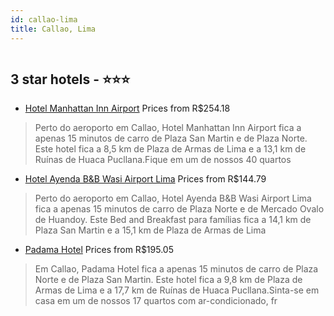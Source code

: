 ```yaml
---
id: callao-lima
title: Callao, Lima
---
```


<center><img src="https://i.travelapi.com/hotels/5000000/4610000/4608100/4608078/dcc7a676_z.jpg" alt="" /></center>


##  3 star hotels - ⭐️⭐️⭐️

-    [Hotel Manhattan Inn Airport](https://www.hurb.com/br/aud/https://www.hurb.com/br/hotels/callao/hotel-manhattan-inn-airport-HT-WY68?cmp=18055) Prices from R$254.18
   > Perto do aeroporto em Callao, Hotel Manhattan Inn Airport fica a apenas 15 minutos de carro de Plaza San Martin e de Plaza Norte.  Este hotel fica a 8,5 km de Plaza de Armas de Lima e a 13,1 km de Ruínas de Huaca Pucllana.Fique em um de nossos 40 quartos 
-    [Hotel Ayenda B&B Wasi Airport Lima](https://www.hurb.com/br/aud/https://www.hurb.com/br/hotels/callao/hotel-ayenda-b-b-wasi-airport-lima-HT-9R1D?cmp=18055) Prices from R$144.79
   > Perto do aeroporto em Callao, Hotel Ayenda B&B Wasi Airport Lima fica a apenas 15 minutos de carro de Plaza Norte e de Mercado Ovalo de Huandoy.  Este Bed and Breakfast para famílias fica a 14,1 km de Plaza San Martin e a 15,1 km de Plaza de Armas de Lima
-    [Padama Hotel](https://www.hurb.com/br/aud/https://www.hurb.com/br/hotels/callao/padama-hotel-HT-V8UF?cmp=18055) Prices from R$195.05
   > Em Callao, Padama Hotel fica a apenas 15 minutos de carro de Plaza Norte e de Plaza San Martin.  Este hotel fica a 9,8 km de Plaza de Armas de Lima e a 17,7 km de Ruínas de Huaca Pucllana.Sinta-se em casa em um de nossos 17 quartos com ar-condicionado, fr
